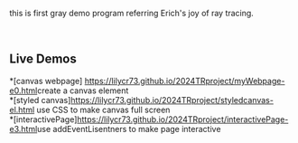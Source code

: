 
this is  first gray demo program referring Erich's joy of ray tracing.

<br>
<h2> Live Demos </h2>

*[canvas webpage] <https://lilycr73.github.io/2024TRproject/myWebpage-e0.html>create a canvas element
<br>
*[styled canvas]<https://lilycr73.github.io/2024TRproject/styledcanvas-el.html> use CSS to make canvas full screen
<br>
*[interactivePage]<https://lilycr73.github.io/2024TRproject/interactivePage-e3.html>use addEventLisentners to make page interactive
